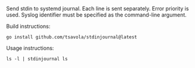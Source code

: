Send stdin to systemd journal.  Each line is sent separately.  Error priority
is used.  Syslog identifier must be specified as the command-line argument.

Build instructions:

	go install github.com/tsavola/stdinjournal@latest

Usage instructions:

	ls -l | stdinjournal ls

